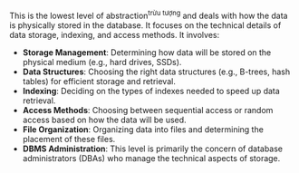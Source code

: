 This is the lowest level of abstraction<sup>trừu tượng</sup> and deals with how the data is physically stored in the database. It focuses on the technical details of data storage, indexing, and access methods. It involves:
- **Storage Management**: Determining how data will be stored on the physical medium (e.g., hard drives, SSDs).
- **Data Structures**: Choosing the right data structures (e.g., B-trees, hash tables) for efficient storage and retrieval.
- **Indexing**: Deciding on the types of indexes needed to speed up data retrieval.
- **Access Methods**: Choosing between sequential access or random access based on how the data will be used.
- **File Organization**: Organizing data into files and determining the placement of these files.
- **DBMS Administration**: This level is primarily the concern of database administrators (DBAs) who manage the technical aspects of storage.